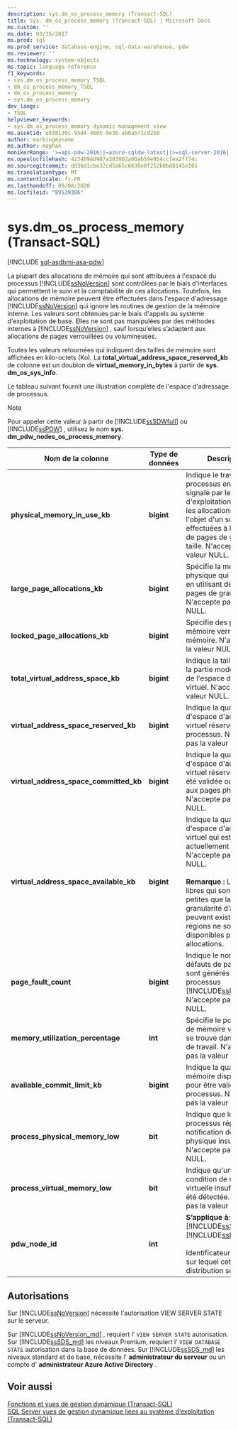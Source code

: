 ```yaml
---
description: sys.dm_os_process_memory (Transact-SQL)
title: sys. dm_os_process_memory (Transact-SQL) | Microsoft Docs
ms.custom: ''
ms.date: 03/15/2017
ms.prod: sql
ms.prod_service: database-engine, sql-data-warehouse, pdw
ms.reviewer: ''
ms.technology: system-objects
ms.topic: language-reference
f1_keywords:
- sys.dm_os_process_memory_TSQL
- dm_os_process_memory_TSQL
- dm_os_process_memory
- sys.dm_os_process_memory
dev_langs:
- TSQL
helpviewer_keywords:
- sys.dm_os_process_memory dynamic management view
ms.assetid: e838130c-95d4-4605-9e3b-eb0ab71cd250
author: markingmyname
ms.author: maghan
monikerRange: '>=aps-pdw-2016||=azure-sqldw-latest||>=sql-server-2016||=sqlallproducts-allversions||>=sql-server-linux-2017||=azuresqldb-mi-current'
ms.openlocfilehash: 4234894d907a383902a00a659e954ccfea2ff74c
ms.sourcegitcommit: dd36d1cbe32cd5a65c6638e8f252b0bd8145e165
ms.translationtype: MT
ms.contentlocale: fr-FR
ms.lasthandoff: 09/08/2020
ms.locfileid: "89539306"
---
```

# <a name="sysdm_os_process_memory-transact-sql"></a>sys.dm_os_process_memory (Transact-SQL)
[!INCLUDE [sql-asdbmi-asa-pdw](../../includes/applies-to-version/sql-asdbmi-asa-pdw.md)]

  La plupart des allocations de mémoire qui sont attribuées à l'espace du processus [!INCLUDE[ssNoVersion](../../includes/ssnoversion-md.md)] sont contrôlées par le biais d'interfaces qui permettent le suivi et la comptabilité de ces allocations. Toutefois, les allocations de mémoire peuvent être effectuées dans l'espace d'adressage [!INCLUDE[ssNoVersion](../../includes/ssnoversion-md.md)] qui ignore les routines de gestion de la mémoire interne. Les valeurs sont obtenues par le biais d'appels au système d'exploitation de base. Elles ne sont pas manipulées par des méthodes internes à [!INCLUDE[ssNoVersion](../../includes/ssnoversion-md.md)] , sauf lorsqu’elles s’adaptent aux allocations de pages verrouillées ou volumineuses.  
  
 Toutes les valeurs retournées qui indiquent des tailles de mémoire sont affichées en kilo-octets (Ko). La **total_virtual_address_space_reserved_kb** de colonne est un doublon de **virtual_memory_in_bytes** à partir de **sys. dm_os_sys_info**.  
  
 Le tableau suivant fournit une illustration complète de l'espace d'adressage de processus.  
  
> [!NOTE]  
>  Pour appeler cette valeur à partir de [!INCLUDE[ssSDWfull](../../includes/sssdwfull-md.md)] ou [!INCLUDE[ssPDW](../../includes/sspdw-md.md)] , utilisez le nom **sys. dm_pdw_nodes_os_process_memory**.  
  
|Nom de la colonne|Type de données|Description|  
|-----------------|---------------|-----------------|  
|**physical_memory_in_use_kb**|**bigint**|Indique le travail de processus en Ko, tel que signalé par le système d'exploitation, ainsi que les allocations faisant l'objet d'un suivi effectuées à l'aide d'API de pages de grande taille. N'accepte pas la valeur NULL.|  
|**large_page_allocations_kb**|**bigint**|Spécifie la mémoire physique qui est allouée en utilisant des API de pages de grande taille. N'accepte pas la valeur NULL.|  
|**locked_page_allocations_kb**|**bigint**|Spécifie des pages mémoire verrouillées en mémoire. N'accepte pas la valeur NULL.|  
|**total_virtual_address_space_kb**|**bigint**|Indique la taille totale de la partie mode utilisateur de l'espace d'adressage virtuel. N'accepte pas la valeur NULL.|  
|**virtual_address_space_reserved_kb**|**bigint**|Indique la quantité totale d'espace d'adressage virtuel réservée par le processus. N'accepte pas la valeur NULL.|  
|**virtual_address_space_committed_kb**|**bigint**|Indique la quantité d'espace d'adressage virtuel réservée qui a été validée ou mappée aux pages physiques. N'accepte pas la valeur NULL.|  
|**virtual_address_space_available_kb**|**bigint**|Indique la quantité d'espace d'adressage virtuel qui est actuellement disponible. N'accepte pas la valeur NULL.<br /><br /> **Remarque :** Les régions libres qui sont plus petites que la granularité d’allocation peuvent exister. Ces régions ne sont pas disponibles pour les allocations.|  
|**page_fault_count**|**bigint**|Indique le nombre de défauts de page qui sont générés par le processus [!INCLUDE[ssNoVersion](../../includes/ssnoversion-md.md)]. N'accepte pas la valeur NULL.|  
|**memory_utilization_percentage**|**int**|Spécifie le pourcentage de mémoire validée qui se trouve dans la plage de travail. N'accepte pas la valeur NULL.|  
|**available_commit_limit_kb**|**bigint**|Indique la quantité de mémoire disponible pour être validée par le processus. N'accepte pas la valeur NULL.|  
|**process_physical_memory_low**|**bit**|Indique que le processus répond à une notification de mémoire physique insuffisante. N'accepte pas la valeur NULL.|  
|**process_virtual_memory_low**|**bit**|Indique qu'une condition de mémoire virtuelle insuffisante a été détectée. N'accepte pas la valeur NULL.|  
|**pdw_node_id**|**int**|**S’applique à**: [!INCLUDE[ssSDWfull](../../includes/sssdwfull-md.md)] , [!INCLUDE[ssPDW](../../includes/sspdw-md.md)]<br /><br /> Identificateur du nœud sur lequel cette distribution se trouve.|  
  
## <a name="permissions"></a>Autorisations  
 Sur [!INCLUDE[ssNoVersion](../../includes/ssnoversion-md.md)] nécessite l'autorisation VIEW SERVER STATE sur le serveur.  
  
Sur [!INCLUDE[ssNoVersion_md](../../includes/ssnoversion-md.md)] , requiert l' `VIEW SERVER STATE` autorisation.   
Sur [!INCLUDE[ssSDS_md](../../includes/sssds-md.md)] les niveaux Premium, requiert l' `VIEW DATABASE STATE` autorisation dans la base de données. Sur [!INCLUDE[ssSDS_md](../../includes/sssds-md.md)] les niveaux standard et de base, nécessite l'  **administrateur du serveur** ou un compte d' **administrateur Azure Active Directory** .   
  
## <a name="see-also"></a>Voir aussi  
 [Fonctions et vues de gestion dynamique &#40;Transact-SQL&#41;](~/relational-databases/system-dynamic-management-views/system-dynamic-management-views.md)   
 [SQL Server vues de gestion dynamique liées au système d’exploitation &#40;Transact-SQL&#41;](../../relational-databases/system-dynamic-management-views/sql-server-operating-system-related-dynamic-management-views-transact-sql.md)  
  
  


